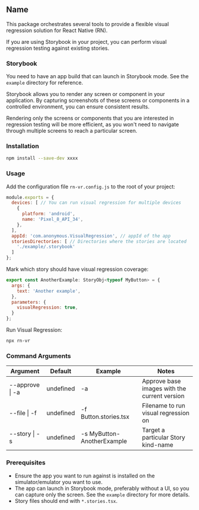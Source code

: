## Name

This package orchestrates several tools to provide a flexible visual regression solution for React Native (RN).

If you are using Storybook in your project, you can perform visual regression testing against existing stories.

### Storybook

You need to have an app build that can launch in Storybook mode. See the `example` directory for reference.

Storybook allows you to render any screen or component in your application. By capturing screenshots of these screens or components in a controlled environment, you can ensure consistent results.

Rendering only the screens or components that you are interested in regression testing will be more efficient, as you won't need to navigate through multiple screens to reach a particular screen.

### Installation

```bash
npm install --save-dev xxxx
```

### Usage

Add the configuration file `rn-vr.config.js` to the root of your project:

```javascript
module.exports = {
  devices: [ // You can run visual regression for multiple devices
    {
      platform: 'android',
      name: 'Pixel_8_API_34',
    },
  ],
  appId: 'com.anonymous.VisualRegression', // appId of the app
  storiesDirectories: [ // Directories where the stories are located
    './example/.storybook'
  ]
};
```

Mark which story should have visual regression coverage:

```javascript
export const AnotherExample: StoryObj<typeof MyButton> = {
  args: {
    text: 'Another example',
  },
  parameters: {
    visualRegression: true,
  }
};
```

Run Visual Regression:

```bash
npx rn-vr
```

### Command Arguments

| Argument       | Default   | Example                    | Notes                                                |
| -------------- | --------- | -------------------------- | ---------------------------------------------------- |
| --approve \| -a| undefined | -a                         | Approve base images with the current version         |
| --file \| -f   | undefined | -f Button.stories.tsx      | Filename to run visual regression on                 |
| --story \| -s  | undefined | -s MyButton-AnotherExample | Target a particular Story kind-name                  |

### Prerequisites

- Ensure the app you want to run against is installed on the simulator/emulator you want to use.
- The app can launch in Storybook mode, preferably without a UI, so you can capture only the screen. See the `example` directory for more details.
- Story files should end with `*.stories.tsx`.
